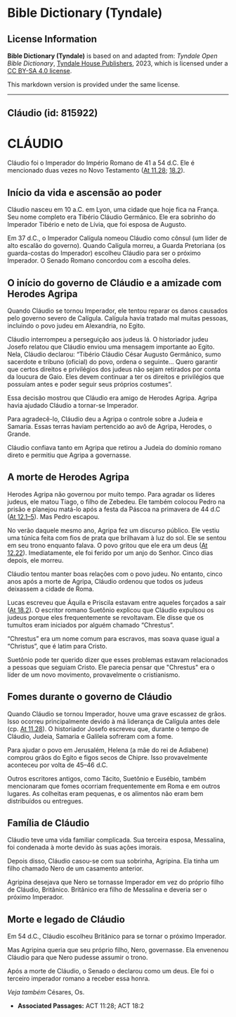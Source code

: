 # Bible Dictionary (Tyndale)

## License Information

**Bible Dictionary (Tyndale)** is based on and adapted from: _Tyndale Open Bible Dictionary_, [Tyndale House Publishers](https://tyndaleopenresources.com/), 2023, which is licensed under a [CC BY-SA 4.0 license](https://creativecommons.org/licenses/by-sa/4.0/legalcode.en).

This markdown version is provided under the same license.



--------------------------------

## Cláudio (id: 815922)

CLÁUDIO
=======

Cláudio foi o Imperador do Império Romano de 41 a 54 d.C. Ele é mencionado duas vezes no Novo Testamento ([At 11\.28](https://ref.ly/Acts11:28); [18\.2](https://ref.ly/Acts18:2)).

Início da vida e ascensão ao poder
----------------------------------

Cláudio nasceu em 10 a.C. em Lyon, uma cidade que hoje fica na França. Seu nome completo era Tibério Cláudio Germânico. Ele era sobrinho do Imperador Tibério e neto de Lívia, que foi esposa de Augusto.

Em 37 d.C., o Imperador Calígula nomeou Cláudio como cônsul (um líder de alto escalão do governo). Quando Calígula morreu, a Guarda Pretoriana (os guarda\-costas do Imperador) escolheu Cláudio para ser o próximo Imperador. O Senado Romano concordou com a escolha deles.

O início do governo de Cláudio e a amizade com Herodes Agripa
-------------------------------------------------------------

Quando Cláudio se tornou Imperador, ele tentou reparar os danos causados pelo governo severo de Calígula. Calígula havia tratado mal muitas pessoas, incluindo o povo judeu em Alexandria, no Egito.

Cláudio interrompeu a perseguição aos judeus lá. O historiador judeu Josefo relatou que Cláudio enviou uma mensagem importante ao Egito. Nela, Cláudio declarou: “Tibério Cláudio César Augusto Germânico, sumo sacerdote e tribuno (oficial) do povo, ordena o seguinte… Quero garantir que certos direitos e privilégios dos judeus não sejam retirados por conta da loucura de Gaio. Eles devem continuar a ter os direitos e privilégios que possuíam antes e poder seguir seus próprios costumes”.

Essa decisão mostrou que Cláudio era amigo de Herodes Agripa. Agripa havia ajudado Cláudio a tornar\-se Imperador.

Para agradecê\-lo, Cláudio deu a Agripa o controle sobre a Judeia e Samaria. Essas terras haviam pertencido ao avô de Agripa, Herodes, o Grande.

Cláudio confiava tanto em Agripa que retirou a Judeia do domínio romano direto e permitiu que Agripa a governasse.

A morte de Herodes Agripa
-------------------------

Herodes Agripa não governou por muito tempo. Para agradar os líderes judeus, ele matou Tiago, o filho de Zebedeu. Ele também colocou Pedro na prisão e planejou matá\-lo após a festa da Páscoa na primavera de 44 d.C ([At 12\.1–5](https://ref.ly/Acts12:1-Acts12:5)). Mas Pedro escapou.

No verão daquele mesmo ano, Agripa fez um discurso público. Ele vestiu uma túnica feita com fios de prata que brilhavam à luz do sol. Ele se sentou em seu trono enquanto falava. O povo gritou que ele era um deus ([At 12\.22](https://ref.ly/Acts12:22)). Imediatamente, ele foi ferido por um anjo do Senhor. Cinco dias depois, ele morreu.

Cláudio tentou manter boas relações com o povo judeu. No entanto, cinco anos após a morte de Agripa, Cláudio ordenou que todos os judeus deixassem a cidade de Roma.

Lucas escreveu que Áquila e Priscila estavam entre aqueles forçados a sair ([At 18\.2](https://ref.ly/Acts18:2)). O escritor romano Suetônio explicou que Cláudio expulsou os judeus porque eles frequentemente se revoltavam. Ele disse que os tumultos eram iniciados por alguém chamado “Chrestus”.

“Chrestus” era um nome comum para escravos, mas soava quase igual a “Christus”, que é latim para Cristo.

Suetônio pode ter querido dizer que esses problemas estavam relacionados a pessoas que seguiam Cristo. Ele parecia pensar que "Chrestus" era o líder de um novo movimento, provavelmente o cristianismo.

Fomes durante o governo de Cláudio
----------------------------------

Quando Cláudio se tornou Imperador, houve uma grave escassez de grãos. Isso ocorreu principalmente devido à má liderança de Calígula antes dele (cp. [At 11\.28](https://ref.ly/Acts11:28)). O historiador Josefo escreveu que, durante o tempo de Cláudio, Judeia, Samaria e Galileia sofreram com a fome.

Para ajudar o povo em Jerusalém, Helena (a mãe do rei de Adiabene) comprou grãos do Egito e figos secos de Chipre. Isso provavelmente aconteceu por volta de 45–46 d.C.

Outros escritores antigos, como Tácito, Suetônio e Eusébio, também mencionaram que fomes ocorriam frequentemente em Roma e em outros lugares. As colheitas eram pequenas, e os alimentos não eram bem distribuídos ou entregues.

Família de Cláudio
------------------

Cláudio teve uma vida familiar complicada. Sua terceira esposa, Messalina, foi condenada à morte devido às suas ações imorais.

Depois disso, Cláudio casou\-se com sua sobrinha, Agripina. Ela tinha um filho chamado Nero de um casamento anterior.

Agripina desejava que Nero se tornasse Imperador em vez do próprio filho de Cláudio, Britânico. Britânico era filho de Messalina e deveria ser o próximo Imperador.

Morte e legado de Cláudio
-------------------------

Em 54 d.C., Cláudio escolheu Britânico para se tornar o próximo Imperador.

Mas Agripina queria que seu próprio filho, Nero, governasse. Ela envenenou Cláudio para que Nero pudesse assumir o trono.

Após a morte de Cláudio, o Senado o declarou como um deus. Ele foi o terceiro imperador romano a receber essa honra.

*Veja também* Césares, Os.

* **Associated Passages:** ACT 11:28; ACT 18:2

